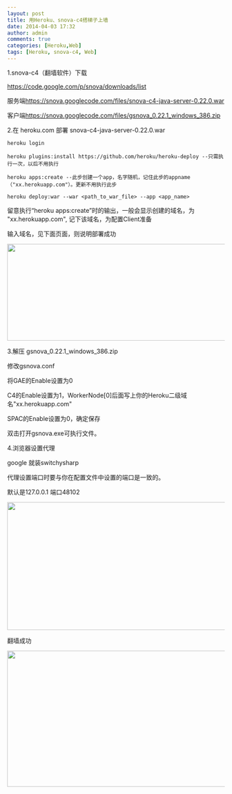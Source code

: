```yaml
---
layout: post
title: 用Heroku、snova-c4搭梯子上墙
date: 2014-04-03 17:32
author: admin
comments: true
categories: [Heroku,Web]
tags: [Heroku, snova-c4, Web]
---
```

1.snova-c4（翻墙软件）下载

https://code.google.com/p/snova/downloads/list

服务端<https://snova.googlecode.com/files/snova-c4-java-server-0.22.0.war>

客户端<https://snova.googlecode.com/files/gsnova_0.22.1_windows_386.zip>

2.在 heroku.com 部署 snova-c4-java-server-0.22.0.war

	heroku login

	heroku plugins:install https://github.com/heroku/heroku-deploy --只需执行一次，以后不用执行

	heroku apps:create --此步创建一个app，名字随机，记住此步的appname（"xx.herokuapp.com"）。更新不用执行此步

	heroku deploy:war --war <path_to_war_file> --app <app_name>

留意执行“heroku apps:create”时的输出，一般会显示创建的域名，为 "xx.herokuapp.com", 记下该域名，为配置Client准备

输入域名，见下面页面，则说明部署成功

<img class="alignnone" alt="" src="http://a.hiphotos.bdimg.com/album/s%3D550%3Bq%3D90%3Bc%3Dxiangce%2C100%2C100/sign=14c620458fb1cb133a693c16ed6f2773/5fdf8db1cb134954294da3ce544e9258d0094acc.jpg?referer=9acfb38b708b47109738c9fcb6c2&amp;x=.jpg" width="550" height="224" />

3.解压 gsnova_0.22.1_windows_386.zip

修改gsnova.conf

将GAE的Enable设置为0

C4的Enable设置为1，WorkerNode[0]后面写上你的Heroku二级域名"xx.herokuapp.com"

SPAC的Enable设置为0，确定保存

双击打开gsnova.exe可执行文件。

4.浏览器设置代理

google 就装switchysharp

代理设置端口时要与你在配置文件中设置的端口是一致的。

默认是127.0.0.1 端口48102

<img class="alignnone" alt="" src="http://f.hiphotos.bdimg.com/album/s%3D550%3Bq%3D90%3Bc%3Dxiangce%2C100%2C100/sign=e4cac96a80025aafd7327ececbd6da59/72f082025aafa40f7e224177a964034f79f019b7.jpg?referer=b20f9de59c2f070806121e30676e&amp;x=.jpg" width="550" height="296" />

翻墙成功

<img class="alignnone" alt="" src="http://f.hiphotos.bdimg.com/album/s%3D550%3Bq%3D90%3Bc%3Dxiangce%2C100%2C100/sign=9320d649ff1f4134e437057b1524e4f7/a9d3fd1f4134970a05705b8597cad1c8a7865d1c.jpg?referer=b4f54741b4fd5266fe3c08249bf2&amp;x=.jpg" width="550" height="315" />
